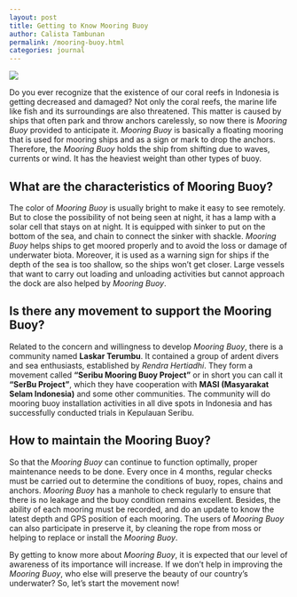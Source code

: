 ```yaml
---
layout: post
title: Getting to Know Mooring Buoy
author: Calista Tambunan
permalink: /mooring-buoy.html
categories: journal
---
```


<img src="https://imgur.com/a/nee6eMl" class="img-responsive post-feat-img" />

Do you ever recognize that the existence of our coral reefs in Indonesia is getting decreased and damaged? Not only the coral reefs, the marine life like fish and its surroundings are also threatened. This matter is caused by ships that often park and throw anchors carelessly, so now there is *Mooring Buoy* provided to anticipate it. *Mooring Buoy* is basically a floating mooring that is used for mooring ships and as a sign or mark to drop the anchors. Therefore, the *Mooring Buoy* holds the ship from shifting due to waves, currents or wind. It has the heaviest weight than other types of buoy.

## What are the characteristics of Mooring Buoy?
The color of *Mooring Buoy* is usually bright to make it easy to see remotely. But to close the possibility of not being seen at night, it has a lamp with a solar cell that stays on at night. It is equipped with sinker to put on the bottom of the sea, and chain to connect the sinker with shackle. *Mooring Buoy* helps ships to get moored properly and to avoid the loss or damage of underwater biota. Moreover, it is used as a warning sign for ships if the depth of the sea is too shallow, so the ships won’t get closer. Large vessels that want to carry out loading and unloading activities but cannot approach the dock are also helped by *Mooring Buoy*. 

## Is there any movement to support the Mooring Buoy?
Related to the concern and willingness to develop *Mooring Buoy*, there is a community named **Laskar Terumbu**. It contained a group of ardent divers and sea enthusiasts, established by *Rendra Hertiadhi*. They form a movement called **“Seribu Mooring Buoy Project”** or in short you can call it **“SerBu Project”**, which they have cooperation with **MASI (Masyarakat Selam Indonesia)** and some other communities.  The community will do mooring buoy installation activities in all dive spots in Indonesia and has successfully conducted trials in Kepulauan Seribu. 

## How to maintain the Mooring Buoy?
So that the *Mooring Buoy* can continue to function optimally, proper maintenance needs to be done. Every once in 4 months, regular checks must be carried out to determine the conditions of buoy, ropes, chains and anchors. *Mooring Buoy* has a manhole to check regularly to ensure that there is no leakage and the buoy condition remains excellent. Besides, the ability of each mooring must be recorded, and do an update to know the latest depth and GPS position of each mooring. The users of *Mooring Buoy* can also participate in preserve it, by cleaning the rope from moss or helping to replace or install the *Mooring Buoy*.

By getting to know more about *Mooring Buoy*, it is expected that our level of awareness of its importance will increase. If we don’t help in improving the *Mooring Buoy*, who else will preserve the beauty of our country’s underwater? So, let’s start the movement now!
